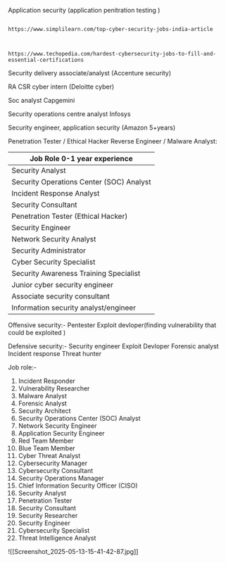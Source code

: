 Application security (application penitration testing )


```

https://www.simplilearn.com/top-cyber-security-jobs-india-article



https://www.techopedia.com/hardest-cybersecurity-jobs-to-fill-and-essential-certifications
```


 Security delivery associate/analyst (Accenture security)
 
RA CSR cyber intern (Deloitte cyber)

Soc analyst Capgemini 

Security operations centre analyst Infosys 

Security engineer, application security (Amazon 5+years)


Penetration Tester / Ethical Hacker
Reverse Engineer / Malware Analyst:

| Job Role 0-1 year experience             |
| ---------------------------------------- |
| Security Analyst                         |
| Security Operations Center (SOC) Analyst |
| Incident Response Analyst                |
| Security Consultant                      |
| Penetration Tester (Ethical Hacker)      |
| Security Engineer                        |
| Network Security Analyst                 |
| Security Administrator                   |
| Cyber Security Specialist                |
| Security Awareness Training Specialist   |
| Junior cyber security engineer           |
| Associate security consultant            |
| Information security analyst/engineer    |


Offensive security:-
Pentester
Exploit devloper(finding vulnerability that could be exploited )


Defensive security:-
Security engineer
Exploit Devloper
Forensic analyst
Incident response
Threat hunter




Job role:-
1. Incident Responder
2. Vulnerability Researcher
3. Malware Analyst
4. Forensic Analyst
5. Security Architect
6. Security Operations Center (SOC) Analyst
7. Network Security Engineer
8. Application Security Engineer
9. Red Team Member
10. Blue Team Member
11. Cyber Threat Analyst
12. Cybersecurity Manager
13. Cybersecurity Consultant
14. Security Operations Manager
15. Chief Information Security Officer (CISO)
16. Security Analyst
17. Penetration Tester
18. Security Consultant
19. Security Researcher
20. Security Engineer
21. Cybersecurity Specialist
22. Threat Intelligence Analyst



![[Screenshot_2025-05-13-15-41-42-87.jpg]]